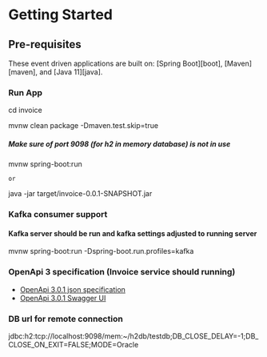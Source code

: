 # Getting Started

## Pre-requisites

These event driven applications are built on: [Spring Boot][boot], [Maven][maven], and [Java 11][java].


### Run App

cd invoice

mvnw clean package -Dmaven.test.skip=true

##### Make sure of port 9098 (for h2 in memory database) is not in use
mvnw spring-boot:run

    or

java -jar target/invoice-0.0.1-SNAPSHOT.jar

### Kafka consumer support
#### Kafka server should be run and kafka settings adjusted to running server

mvnw spring-boot:run -Dspring-boot.run.profiles=kafka

### OpenApi 3 specification (Invoice service should running)

* [OpenApi 3.0.1 json specification](http://localhost:8080/v3/api-docs)
* [OpenApi 3.0.1 Swagger UI](http://localhost:8080/swagger-ui/index.html?configUrl=/v3/api-docs/swagger-config)

### DB url for remote connection
jdbc:h2:tcp://localhost:9098/mem:~/h2db/testdb;DB_CLOSE_DELAY=-1;DB_CLOSE_ON_EXIT=FALSE;MODE=Oracle
